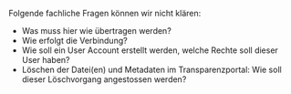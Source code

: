 Folgende fachliche Fragen können wir nicht klären:

+ Was muss hier wie übertragen werden?
+ Wie erfolgt die Verbindung? 
+ Wie soll ein User Account erstellt werden, welche Rechte soll dieser User haben?
+ Löschen der Datei(en) und Metadaten im Transparenzportal: Wie soll dieser Löschvorgang angestossen werden?